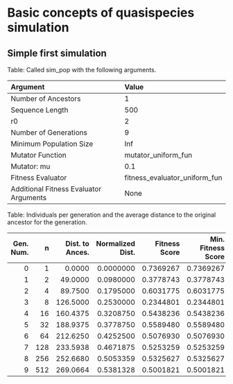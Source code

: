 # Basic concepts of quasispecies simulation





## Simple first simulation


Table: Called sim_pop with the following arguments.



|Argument                               |Value                         |
|:--------------------------------------|:-----------------------------|
|Number of Ancestors                    |1                             |
|Sequence Length                        |500                           |
|r0                                     |2                             |
|Number of Generations                  |9                             |
|Minimum Population Size                |Inf                           |
|Mutator Function                       |mutator_uniform_fun           |
|Mutator: mu                            |0.1                           |
|Fitness Evaluator                      |fitness_evaluator_uniform_fun |
|Additional Fitness Evaluator Arguments |None                          |



Table: Individuals per generation and the average distance to the original ancestor for the generation.



| Gen. Num.|   n| Dist. to Ances.| Normalized Dist.| Fitness Score| Min. Fitness Score|
|---------:|---:|---------------:|----------------:|-------------:|------------------:|
|         0|   1|          0.0000|        0.0000000|     0.7369267|          0.7369267|
|         1|   2|         49.0000|        0.0980000|     0.3778743|          0.3778743|
|         2|   4|         89.7500|        0.1795000|     0.6031775|          0.6031775|
|         3|   8|        126.5000|        0.2530000|     0.2344801|          0.2344801|
|         4|  16|        160.4375|        0.3208750|     0.5438236|          0.5438236|
|         5|  32|        188.9375|        0.3778750|     0.5589480|          0.5589480|
|         6|  64|        212.6250|        0.4252500|     0.5076930|          0.5076930|
|         7| 128|        233.5938|        0.4671875|     0.5253259|          0.5253259|
|         8| 256|        252.6680|        0.5053359|     0.5325627|          0.5325627|
|         9| 512|        269.0664|        0.5381328|     0.5001821|          0.5001821|
